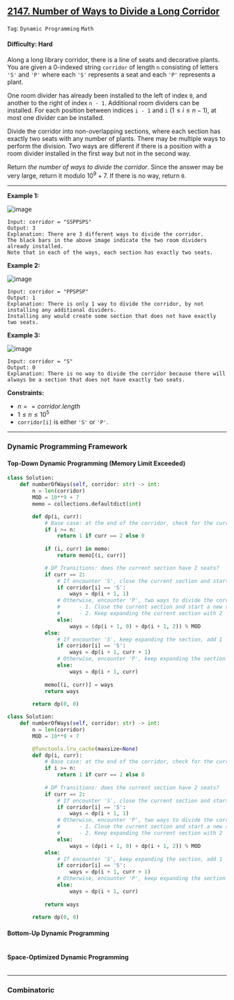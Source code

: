 ## [2147. Number of Ways to Divide a Long Corridor](https://leetcode.com/problems/number-of-ways-to-divide-a-long-corridor)

```Tag```: ```Dynamic Programming``` ```Math```

#### Difficulty: Hard

Along a long library corridor, there is a line of seats and decorative plants. You are given a 0-indexed string ```corridor``` of length ```n``` consisting of letters ```'S'``` and ```'P'``` where each ```'S'``` represents a seat and each ```'P'``` represents a plant.

One room divider has already been installed to the left of index ```0```, and another to the right of index ```n - 1```. Additional room dividers can be installed. For each position between indices ```i - 1``` and ```i``` ($1 \le i \le n - 1$), at most one divider can be installed.

Divide the corridor into non-overlapping sections, where each section has exactly two seats with any number of plants. There may be multiple ways to perform the division. Two ways are different if there is a position with a room divider installed in the first way but not in the second way.

Return _the number of ways to divide the corridor_. Since the answer may be very large, return it modulo $10^9 + 7$. If there is no way, return ```0```.

---

__Example 1:__

![image](https://assets.leetcode.com/uploads/2021/12/04/1.png)
```
Input: corridor = "SSPPSPS"
Output: 3
Explanation: There are 3 different ways to divide the corridor.
The black bars in the above image indicate the two room dividers already installed.
Note that in each of the ways, each section has exactly two seats.
```

__Example 2:__

![image](https://assets.leetcode.com/uploads/2021/12/04/2.png)
```
Input: corridor = "PPSPSP"
Output: 1
Explanation: There is only 1 way to divide the corridor, by not installing any additional dividers.
Installing any would create some section that does not have exactly two seats.
```

__Example 3:__

![image](https://assets.leetcode.com/uploads/2021/12/12/3.png)
```
Input: corridor = "S"
Output: 0
Explanation: There is no way to divide the corridor because there will always be a section that does not have exactly two seats.
```

__Constraints:__

- $n == corridor.length$
- $1 \le n \le 10^5$
- ```corridor[i]``` is either ```'S'``` or ```'P'```.

---

### Dynamic Programming Framework

#### Top-Down Dynamic Programming (Memory Limit Exceeded)

```Python
class Solution:
    def numberOfWays(self, corridor: str) -> int:
        n = len(corridor)
        MOD = 10**9 + 7
        memo = collections.defaultdict(int)

        def dp(i, curr):
            # Base case: at the end of the corridor, check for the current section
            if i >= n:
                return 1 if curr == 2 else 0
            
            if (i, curr) in memo:
                return memo[(i, curr)]

            # DP Transitions: does the current section have 2 seats?
            if curr == 2:
                # If encounter 'S', close the current section and start a new section from the current i with 1 'S'
                if corridor[i] == 'S':
                    ways = dp(i + 1, 1)
                # Otherwise, encounter 'P', two ways to divide the corridor:
                #      - 1. Close the current section and start a new section from the current i with 0 'S'
                #      - 2. Keep expanding the current section with 2 'S'
                else:
                    ways = (dp(i + 1, 0) + dp(i + 1, 2)) % MOD
            else:
                # If encounter 'S', keep expanding the section, add 1 'S' to the current section
                if corridor[i] == 'S':
                    ways = dp(i + 1, curr + 1)
                # Otherwise, encounter 'P', keep expanding the section with the current number of 'S'
                else:
                    ways = dp(i + 1, curr)
            
            memo[(i, curr)] = ways
            return ways
        
        return dp(0, 0)
```

```Python
class Solution:
    def numberOfWays(self, corridor: str) -> int:
        n = len(corridor)
        MOD = 10**9 + 7

        @functools.lru_cache(maxsize=None)
        def dp(i, curr):
            # Base case: at the end of the corridor, check for the current section
            if i >= n:
                return 1 if curr == 2 else 0
            
            # DP Transitions: does the current section have 2 seats?
            if curr == 2:
                # If encounter 'S', close the current section and start a new section from the current i with 1 'S'
                if corridor[i] == 'S':
                    ways = dp(i + 1, 1)
                # Otherwise, encounter 'P', two ways to divide the corridor:
                #      - 1. Close the current section and start a new section from the current i with 0 'S'
                #      - 2. Keep expanding the current section with 2 'S'
                else:
                    ways = (dp(i + 1, 0) + dp(i + 1, 2)) % MOD
            else:
                # If encounter 'S', keep expanding the section, add 1 'S' to the current section
                if corridor[i] == 'S':
                    ways = dp(i + 1, curr + 1)
                # Otherwise, encounter 'P', keep expanding the section with the current number of 'S'
                else:
                    ways = dp(i + 1, curr)
            
            return ways
        
        return dp(0, 0)
```

#### Bottom-Up Dynamic Programming

```Python

```

#### Space-Optimized Dynamic Programming

```Python

```

---

### Combinatoric

```Python

```
